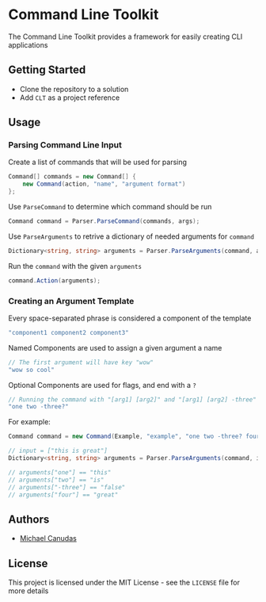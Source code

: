 ﻿# Command Line Toolkit

The Command Line Toolkit provides a framework for easily creating CLI applications

## Getting Started

* Clone the repository to a solution
* Add `CLT` as a project reference

## Usage

### Parsing Command Line Input

Create a list of commands that will be used for parsing
```csharp
Command[] commands = new Command[] {
    new Command(action, "name", "argument format")
};
```

Use `ParseCommand` to determine which command should be run
```csharp
Command command = Parser.ParseCommand(commands, args);
```

Use `ParseArguments` to retrive a dictionary of needed arguments for `command`
```csharp
Dictionary<string, string> arguments = Parser.ParseArguments(command, args[1..]);
```

Run the `command` with the given `arguments`
```csharp
command.Action(arguments);
```

### Creating an Argument Template

Every space-separated phrase is considered a component of the template
```csharp
"component1 component2 component3"
```

Named Components are used to assign a given argument a name
```csharp
// The first argument will have key "wow"
"wow so cool"
```

Optional Components are used for flags, and end with a `?`
```csharp
// Running the command with "[arg1] [arg2]" and "[arg1] [arg2] -three" works
"one two -three?"
```

For example:
```csharp
Command command = new Command(Example, "example", "one two -three? four");

// input = ["this is great"]
Dictionary<string, string> arguments = Parser.ParseArguments(command, input);

// arguments["one"] == "this"
// arguments["two"] == "is"
// arguments["-three"] == "false"
// arguments["four"] == "great"
```

 
## Authors

 - [Michael Canudas](https://github.com/michaelcanudas)


## License

This project is licensed under the MIT License - see the `LICENSE` file for more details
